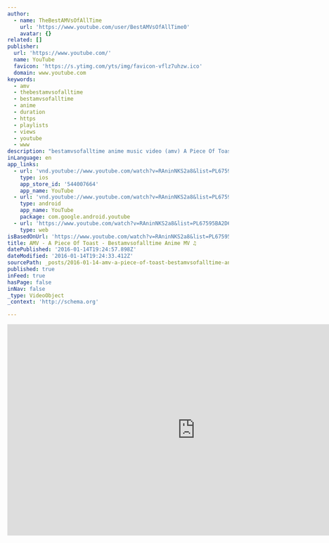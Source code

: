```yaml
---
author:
  - name: TheBestAMVsOfAllTime
    url: 'https://www.youtube.com/user/BestAMVsOfAllTime0'
    avatar: {}
related: []
publisher:
  url: 'https://www.youtube.com/'
  name: YouTube
  favicon: 'https://s.ytimg.com/yts/img/favicon-vflz7uhzw.ico'
  domain: www.youtube.com
keywords:
  - amv
  - thebestamvsofalltime
  - bestamvsofalltime
  - anime
  - duration
  - https
  - playlists
  - views
  - youtube
  - www
description: "bestamvsofalltime anime music video (amv) A Piece Of Toast amv edited by Baka Oppai Latest amv in this playlist - https://www.youtube.com/playlist?list=PLlts7S-MKOl1rnANNQlylKHI5S6Jt7CJ3 Music - sssShawnnnn - Pizza Rolls, T-Bizzy & The Management - Number One Spot Anime - https://www.facebook.com/photo.php?fbid=520390338076968&set=a.288868661229138.67491.288858587896812&type=1&stream_ref=10 (Facebook post). There's also the comments & the video it's self will normally have this information within."
inLanguage: en
app_links:
  - url: 'vnd.youtube://www.youtube.com/watch?v=RAninNKS2a8&list=PL67595BA2D682318B&index=17&feature=applinks'
    type: ios
    app_store_id: '544007664'
    app_name: YouTube
  - url: 'vnd.youtube://www.youtube.com/watch?v=RAninNKS2a8&list=PL67595BA2D682318B&index=17&feature=applinks'
    type: android
    app_name: YouTube
    package: com.google.android.youtube
  - url: 'https://www.youtube.com/watch?v=RAninNKS2a8&list=PL67595BA2D682318B&index=17&feature=applinks'
    type: web
isBasedOnUrl: 'https://www.youtube.com/watch?v=RAninNKS2a8&list=PL67595BA2D682318B&index=17'
title: AMV - A Piece Of Toast - Bestamvsofalltime Anime MV ♫
datePublished: '2016-01-14T19:24:57.898Z'
dateModified: '2016-01-14T19:24:33.412Z'
sourcePath: _posts/2016-01-14-amv-a-piece-of-toast-bestamvsofalltime-anime-mv-beamed-eighth-notes.md
published: true
inFeed: true
hasPage: false
inNav: false
_type: VideoObject
_context: 'http://schema.org'

---
```

<iframe src="https://cdn.embedly.com/widgets/media.html?src=https%3A%2F%2Fwww.youtube.com%2Fembed%2Fvideoseries%3Flist%3DPL67595BA2D682318B&amp;url=https%3A%2F%2Fwww.youtube.com%2Fwatch%3Fv%3DRAninNKS2a8%26list%3DPL67595BA2D682318B%26index%3D17&amp;image=https%3A%2F%2Fi.ytimg.com%2Fvi%2FRAninNKS2a8%2Fhqdefault.jpg&amp;key=b7d04c9b404c499eba89ee7072e1c4f7&amp;type=text%2Fhtml&amp;schema=youtube" width="854" height="480" scrolling="no" frameborder="0" allowfullscreen="allowfullscreen" style=""></iframe>